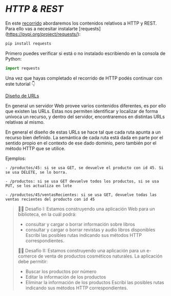 # *HTTP & REST*

En este [recorrido](https://github.com/flbulgarelli/recursos-python/blob/master/requests/Intro_HTTP.md) abordaremos los contenidos relativos a HTTP y REST. Para ello vas a necesitar instalarte [requests] (https://pypi.org/project/requests/):

```bash
pip install requests
```

Primero puedes verificar si está o no instalado escribiendo en la consola de Python:
```python
import requests
```

Una vez que hayas completado el recorrido de HTTP podés continuar con este tutorial 👇

[Diseño de URLs](#) 

En general un servidor Web provee varios contenidos diferentes, es por ello que existen las URLs. Estas nos permiten identificar y localizar de forma unívoca un recurso, y dentro del servidor, encontraremos en distintas URLs relativas al mismo. 

En general el diseño de estas URLs se hace tal que cada ruta apunta a un recurso bien definido. La semántica de cada ruta está dada en parte por el sentido propio en el contexto de ese dado dominio, pero también por el método HTTP que se utilice. 

Ejemplos:

    - /productos/45: si se usa GET, se devuelve el producto con id 45. Si se usa DELETE, se lo borra. 

    - /productos: si se usa GET devuelve todos los productos, si se usa PUT, se los actualiza en lote

    - /productos/45/ventasRecientes: si se usa GET, devuelve todas las ventas recientes del producto con id 45

>
> 🧗‍♀️ Desafío I: Estamos construyendo una aplicación Web para un biblioteca, en la cuál podrá:
>- consultar y cargar o borrar información sobre libros
>- consultar y cargar o borrar revistas y audio libros disponibles
> Escribí las posibles rutas indicando sus métodos HTTP correspondientes. 
>
> 🧗‍♀️ Desafío II: Estamos construyendo una aplicación para un e-comerce de venta de productos cosméticos naturales. La aplicación debe permitir:
> - Buscar los productos por número
> - Editar la información de los productos
> - Eliminar la información de los productos
> Escribí las posibles rutas indicando sus métodos HTTP correspondientes.
>